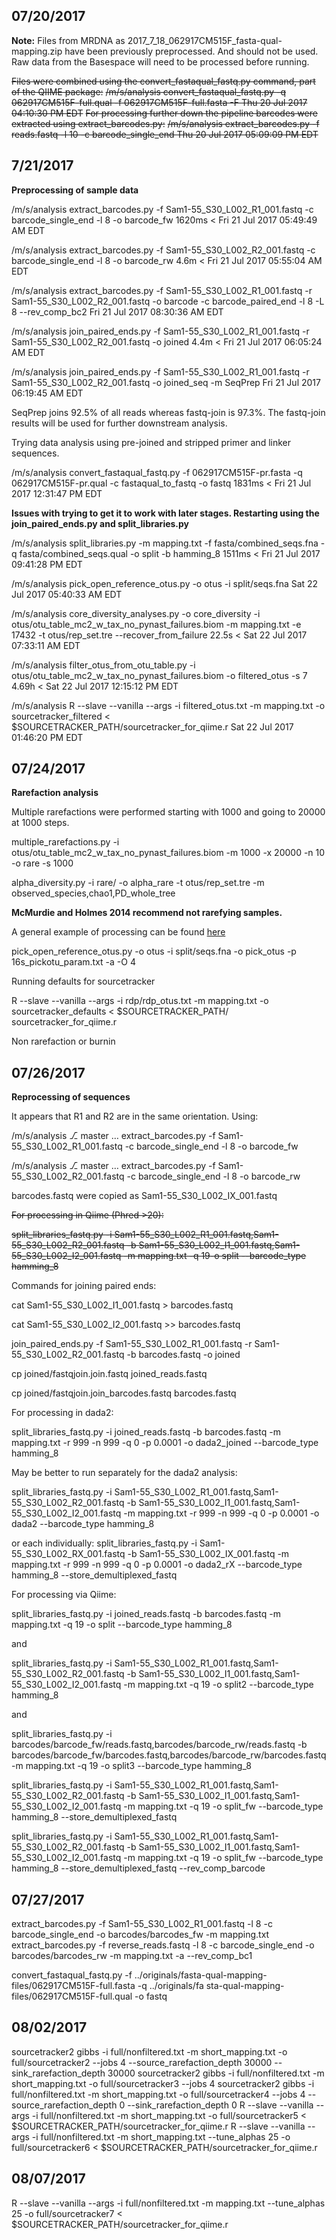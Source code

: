 ## 07/20/2017
**Note:** Files from MRDNA as 2017_7_18_062917CM515F_fasta-qual-mapping.zip have been previously preprocessed.  And should not be used.  Raw data from the Basespace will need to be
processed before running.

~~Files were combined using the convert_fastaqual_fastq.py command, part of the QIIME package:~~ 
~~/m/s/analysis  convert_fastaqual_fastq.py -q 062917CM515F-full.qual -f 062917CM515F-full.fasta -F                                       Thu 20 Jul 2017 04:10:30 PM EDT~~ 
~~For processing further down the pipeline barcodes were extracted using extract_barcodes.py:~~ 
~~/m/s/analysis  extract_barcodes.py -f reads.fastq -l 10 -c barcode_single_end                                                           Thu 20 Jul 2017 05:09:09 PM EDT~~ 

## 7/21/2017
**Preprocessing of sample data**

/m/s/analysis  extract_barcodes.py -f Sam1-55_S30_L002_R1_001.fastq -c barcode_single_end -l 8 -o barcode_fw                    1620ms < Fri 21 Jul 2017 05:49:49 AM EDT

/m/s/analysis  extract_barcodes.py -f Sam1-55_S30_L002_R2_001.fastq -c barcode_single_end -l 8 -o barcode_rw                      4.6m < Fri 21 Jul 2017 05:55:04 AM EDT

/m/s/analysis  extract_barcodes.py -f Sam1-55_S30_L002_R1_001.fastq -r Sam1-55_S30_L002_R2_001.fastq -o barcode -c barcode_paired_end -l 8 -L 8 --rev_comp_bc2      Fri 21 Jul 2017 08:30:36 AM EDT

/m/s/analysis  join_paired_ends.py -f Sam1-55_S30_L002_R1_001.fastq -r Sam1-55_S30_L002_R2_001.fastq -o joined                    4.4m < Fri 21 Jul 2017 06:05:24 AM EDT

/m/s/analysis  join_paired_ends.py -f Sam1-55_S30_L002_R1_001.fastq -r Sam1-55_S30_L002_R2_001.fastq -o joined_seq -m SeqPrep            Fri 21 Jul 2017 06:19:45 AM EDT

SeqPrep joins 92.5% of all reads whereas fastq-join is 97.3%.  The fastq-join results will be used for further downstream analysis.

Trying data analysis using pre-joined and stripped primer and linker sequences.

/m/s/analysis  convert_fastaqual_fastq.py -f 062917CM515F-pr.fasta -q 062917CM515F-pr.qual -c fastaqual_to_fastq -o fastq       1831ms < Fri 21 Jul 2017 12:31:47 PM EDT

**Issues with trying to get it to work with later stages.  Restarting using the join_paired_ends.py and split_libraries.py**

/m/s/analysis  split_libraries.py -m mapping.txt -f fasta/combined_seqs.fna -q fasta/combined_seqs.qual -o split -b hamming_8   1511ms < Fri 21 Jul 2017 09:41:28 PM EDT

/m/s/analysis  pick_open_reference_otus.py -o otus -i split/seqs.fna                                                                     Sat 22 Jul 2017 05:40:33 AM EDT

/m/s/analysis  core_diversity_analyses.py -o core_diversity -i otus/otu_table_mc2_w_tax_no_pynast_failures.biom -m mapping.txt -e 17432 -t otus/rep_set.tre --recover_from_failure             22.5s < Sat 22 Jul 2017 07:33:11 AM EDT

/m/s/analysis  filter_otus_from_otu_table.py -i otus/otu_table_mc2_w_tax_no_pynast_failures.biom -o filtered_otus -s 7           4.69h < Sat 22 Jul 2017 12:15:12 PM EDT

/m/s/analysis  R --slave --vanilla --args -i filtered_otus.txt -m mapping.txt -o sourcetracker_filtered < $SOURCETRACKER_PATH/sourcetracker_for_qiime.r        Sat 22 Jul 2017 01:46:20 PM EDT

## 07/24/2017
**Rarefaction analysis** 

Multiple rarefactions were performed starting with 1000 and going to 20000 at 1000 steps.

multiple_rarefactions.py -i otus/otu_table_mc2_w_tax_no_pynast_failures.biom -m 1000 -x 20000 -n 10 -o rare -s 1000

alpha_diversity.py -i rare/ -o alpha_rare -t otus/rep_set.tre -m observed_species,chao1,PD_whole_tree

**McMurdie and Holmes 2014 recommend not rarefying samples.**

A general example of processing can be found [here](https://twbattaglia.gitbooks.io/introduction-to-qiime/content/processing_sequences_md.html)

pick_open_reference_otus.py -o otus -i split/seqs.fna -o pick_otus -p 16s_pickotu_param.txt -a -O 4

Running defaults for sourcetracker

R --slave --vanilla --args -i rdp/rdp_otus.txt -m mapping.txt -o sourcetracker_defaults < $SOURCETRACKER_PATH/
sourcetracker_for_qiime.r

Non rarefaction or burnin

## 07/26/2017

**Reprocessing of sequences**

It appears that R1 and R2 are in the same orientation.  Using:

/m/s/analysis  ⎇ master …  extract_barcodes.py -f Sam1-55_S30_L002_R1_001.fastq -c barcode_single_end -l 8 -o barcode_fw

/m/s/analysis  ⎇ master …  extract_barcodes.py -f Sam1-55_S30_L002_R2_001.fastq -c barcode_single_end -l 8 -o barcode_rw

barcodes.fastq were copied as Sam1-55_S30_L002_IX_001.fastq

~~For processing in Qiime (Phred >20):~~

~~split_libraries_fastq.py -i Sam1-55_S30_L002_R1_001.fastq,Sam1-55_S30_L002_R2_001.fastq -b Sam1-55_S30_L002_I1_001.fastq,Sam1-55_S30_L002_I2_001.fastq -m mapping.txt -q 19-o split --barcode_type hamming_8~~

Commands for joining paired ends:

cat Sam1-55_S30_L002_I1_001.fastq > barcodes.fastq

cat Sam1-55_S30_L002_I2_001.fastq >> barcodes.fastq

join_paired_ends.py -f Sam1-55_S30_L002_R1_001.fastq -r Sam1-55_S30_L002_R2_001.fastq -b barcodes.fastq -o joined

cp joined/fastqjoin.join.fastq joined_reads.fastq

cp joined/fastqjoin.join_barcodes.fastq barcodes.fastq

For processing in dada2:

split_libraries_fastq.py -i joined_reads.fastq -b barcodes.fastq -m mapping.txt -r 999 -n 999 -q 0 -p 0.0001 -o dada2_joined --barcode_type hamming_8

May be better to run separately for the dada2 analysis:

split_libraries_fastq.py -i Sam1-55_S30_L002_R1_001.fastq,Sam1-55_S30_L002_R2_001.fastq -b Sam1-55_S30_L002_I1_001.fastq,Sam1-55_S30_L002_I2_001.fastq -m mapping.txt -r 999 -n 999 -q 0 -p 0.0001 -o dada2 --barcode_type hamming_8

or each individually:
split_libraries_fastq.py -i Sam1-55_S30_L002_RX_001.fastq -b Sam1-55_S30_L002_IX_001.fastq -m mapping.txt -r 999 -n 999 -q 0 -p 0.0001 -o dada2_rX --barcode_type hamming_8 --store_demultiplexed_fastq

For processing via Qiime:

split_libraries_fastq.py -i joined_reads.fastq -b barcodes.fastq -m mapping.txt -q 19 -o split --barcode_type hamming_8

and

split_libraries_fastq.py -i Sam1-55_S30_L002_R1_001.fastq,Sam1-55_S30_L002_R2_001.fastq -b Sam1-55_S30_L002_I1_001.fastq,Sam1-55_S30_L002_I2_001.fastq -m mapping.txt -q 19 -o split2 --barcode_type hamming_8

and

split_libraries_fastq.py -i barcodes/barcode_fw/reads.fastq,barcodes/barcode_rw/reads.fastq -b barcodes/barcode_fw/barcodes.fastq,barcodes/barcode_rw/barcodes.fastq -m mapping.txt -q 19 -o split3 --barcode_type hamming_8

split_libraries_fastq.py -i Sam1-55_S30_L002_R1_001.fastq,Sam1-55_S30_L002_R2_001.fastq -b Sam1-55_S30_L002_I1_001.fastq,Sam1-55_S30_L002_I2_001.fastq -m mapping.txt -q 19 -o split_fw --barcode_type hamming_8 --store_demultiplexed_fastq

split_libraries_fastq.py -i Sam1-55_S30_L002_R1_001.fastq,Sam1-55_S30_L002_R2_001.fastq -b Sam1-55_S30_L002_I1_001.fastq,Sam1-55_S30_L002_I2_001.fastq -m mapping.txt -q 19 -o split_fw --barcode_type hamming_8 --store_demultiplexed_fastq --rev_comp_barcode

## 07/27/2017
extract_barcodes.py -f Sam1-55_S30_L002_R1_001.fastq -l 8 -c barcode_single_end -o barcodes/barcodes_fw -m mapping.txt
extract_barcodes.py -f reverse_reads.fastq -l 8 -c barcode_single_end -o barcodes/barcodes_rw -m mapping.txt -a --rev_comp_bc1

convert_fastaqual_fastq.py -f ../originals/fasta-qual-mapping-files/062917CM515F-full.fasta -q ../originals/fa
sta-qual-mapping-files/062917CM515F-full.qual -o fastq

## 08/02/2017
sourcetracker2 gibbs -i full/nonfiltered.txt -m short_mapping.txt -o full/sourcetracker2 --jobs 4 --source_rarefaction_depth 30000 --sink_rarefaction_depth 30000
sourcetracker2 gibbs -i full/nonfiltered.txt -m short_mapping.txt -o full/sourcetracker3 --jobs 4
sourcetracker2 gibbs -i full/nonfiltered.txt -m short_mapping.txt -o full/sourcetracker4 --jobs 4 --source_rarefaction_depth 0 --sink_rarefaction_depth 0
R --slave --vanilla --args -i full/nonfiltered.txt -m short_mapping.txt -o full/sourcetracker5 < $SOURCETRACKER_PATH/sourcetracker_for_qiime.r
R --slave --vanilla --args -i full/nonfiltered.txt -m short_mapping.txt --tune_alphas 25 -o full/sourcetracker6 < $SOURCETRACKER_PATH/sourcetracker_for_qiime.r

## 08/07/2017
R --slave --vanilla --args -i full/nonfiltered.txt -m mapping.txt --tune_alphas 25 -o full/sourcetracker7 < $SOURCETRACKER_PATH/sourcetracker_for_qiime.r